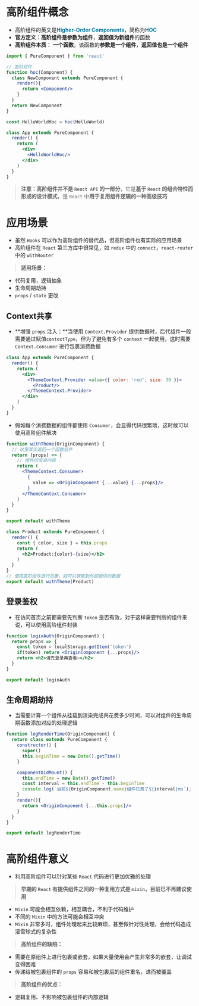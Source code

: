 # 高阶组件概念

- 高阶组件的英文是<font color='#0c7ca4'>**Higher-Order Components**</font>，简称为<font color='#0c7ca4'>**HOC**</font>
- **官方定义：**高阶组件是**参数为组件**，**返回值为新组件**的函数
- **高阶组件本质：** **一个函数**，该函数的**参数是一个组件**，**返回值也是一个组件**

```jsx
import { PureComponent } from 'react'

// 高阶组件
function hoc(Component) {
  class NewComponent extends PureComponent {
    render(){
      return <Component/>
    }
  }
  return NewComponent
}

const HelloWorldHoc = hoc(HelloWorld)

class App extends PureComponent {
  render() {
    return (
      <div>
        <HelloWorldHoc/>
      </div>
    )
  }
}
```

> **注意：**高阶组件**并不是 `React API` 的一部分**，它是**基于 `React` 的组合特性而形成的设计模式**，是 `React` 中**用于复用组件逻辑的一种高级技巧**

# 应用场景

- 虽然 `Hooks` 可以作为高阶组件的替代品，但高阶组件也有实际的应用场景
- 高阶组件在 `React` 第三方库中很常见，如 `redux` 中的 `connect`，`react-router` 中的 `withRouter`

> **适用场景：**

- 代码复用，逻辑抽象
- 生命周期劫持
- `props` / `state` 更改

## Context共享

- **增强 `props` 注入：**当使用 `Context.Provider` 提供数据时，后代组件一般需要通过赋值`contextType`，但为了避免有多个 `context` 一起使用，这时需要 `Context.Consumer` 进行包裹消费数据

```jsx
class App extends PureComponent {
  render() {
    return (
      <div>
        <ThemeContext.Provider value={{ color: 'red', size: 30 }}>
          <Product/>
        </ThemeContext.Provider>
      </div>
    )
  }
}
```

- 假如每个消费数据的组件都使用 `Consumer`，会显得代码很繁琐，这时候可以使用高阶组件解决

```jsx
function withTheme(OriginComponent) {
  // 这里其实返回一个函数组件
  return (props) => {
    // 组件的渲染内容
    return (
      <ThemeContext.Consumer>
        {
          value => <OriginComponent {...value} {...props}/>
        }
      </ThemeContext.Consumer>
    )
  }
}

export default withTheme
```

```jsx
class Product extends PureComponent {
  render() {
    const { color, size } = this.props
    return (
      <h2>Product:{color}-{size}</h2>
    )
  }
}
// 使用高阶组件进行包裹，就可以获取到外部提供的数据
export default withTheme(Product)
```

## 登录鉴权

- 在访问首页之前都需要先判断 `token` 是否有效，对于这样需要判断的组件来说，可以使用高阶组件封装

```jsx
function loginAuth(OriginComponent) {
  return props => {
    const token = localStorage.getItem('token')
    if(token) return <OriginComponent {...props}/>
    return <h2>请先登录再查看~</h2>
  }
}

export default loginAuth
```

## 生命周期劫持

- 当需要计算一个组件从挂载到渲染完成共花费多少时间，可以对组件的生命周期函数添加对应的处理逻辑

```jsx
function logRenderTime(OriginComponent) {
  return class extends PureComponent {
    constructor() {
      super()
      this.beginTime = new Date().getTime()
    }

    componentDidMount() {
      this.endTime = new Date().getTime()
      const interval = this.endTime - this.beginTime
      console.log(`当前${OriginComponent.name}组件花费了${interval}ms`);
    }
    render(){
      return <OriginComponent {...this.props}/>
    }
  }
}

export default logRenderTime
```

# 高阶组件意义

- 利用高阶组件可以针对某些 `React` 代码进行更加优雅的处理

> **早期的 `React` 有提供组件之间的一种复用方式是 `mixin`，目前已不再建议使用**

- `Mixin` 可能会相互依赖，相互耦合，不利于代码维护
- 不同的 `Mixin` 中的方法可能会相互冲突
- `Mixin` 非常多时，组件处理起来比较麻烦，甚至做针对性处理，会给代码造成滚雪球式的复杂性

> **高阶组件的缺陷：**

- 需要在原组件上进行包裹或嵌套，如果大量使用会产生非常多的嵌套，让调试变得困难
- 传递给被包裹组件的 `props` 容易和被包裹后的组件重名，进而被覆盖

> **高阶组件的优点：**

- 逻辑复用、不影响被包裹组件的内部逻辑